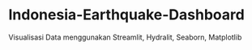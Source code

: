 # Indonesia-Earthquake-Dashboard
Visualisasi Data menggunakan Streamlit, Hydralit, Seaborn, Matplotlib

